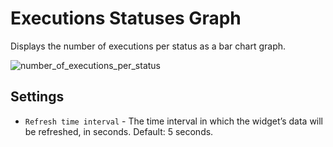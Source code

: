 # Executions Statuses Graph
Displays the number of executions per status as a bar chart graph.

![number_of_executions_per_status]( /images/ui/widgets/executions-status-graph.png )


## Settings

* `Refresh time interval` - The time interval in which the widget’s data will be refreshed, in seconds. Default: 5 seconds.

